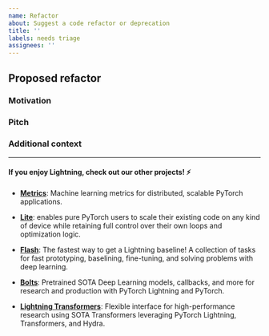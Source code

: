 ```yaml
---
name: Refactor
about: Suggest a code refactor or deprecation
title: ''
labels: needs triage
assignees: ''
---
```


## Proposed refactor

<!-- A clear and concise description of the refactor -->

### Motivation

<!-- Please outline the motivation for the proposal. If this is related to another GitHub issue, please link it here -->

### Pitch

<!-- A clear and concise description of what you want to happen. -->

### Additional context

<!-- Add any other context or screenshots here. -->

______________________________________________________________________

#### If you enjoy Lightning, check out our other projects! ⚡

- [**Metrics**](https://github.com/Lightning-AI/metrics): Machine learning metrics for distributed, scalable PyTorch applications.

- [**Lite**](https://pytorch-lightning.readthedocs.io/en/latest/starter/lightning_lite.html): enables pure PyTorch users to scale their existing code on any kind of device while retaining full control over their own loops and optimization logic.

- [**Flash**](https://github.com/Lightning-AI/lightning-flash): The fastest way to get a Lightning baseline! A collection of tasks for fast prototyping, baselining, fine-tuning, and solving problems with deep learning.

- [**Bolts**](https://github.com/Lightning-AI/lightning-bolts): Pretrained SOTA Deep Learning models, callbacks, and more for research and production with PyTorch Lightning and PyTorch.

- [**Lightning Transformers**](https://github.com/Lightning-AI/lightning-transformers): Flexible interface for high-performance research using SOTA Transformers leveraging PyTorch Lightning, Transformers, and Hydra.
